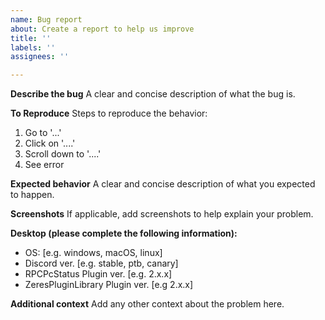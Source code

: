 ```yaml
---
name: Bug report
about: Create a report to help us improve
title: ''
labels: ''
assignees: ''

---
```


**Describe the bug**
A clear and concise description of what the bug is.

**To Reproduce**
Steps to reproduce the behavior:
1. Go to '...'
2. Click on '....'
3. Scroll down to '....'
4. See error

**Expected behavior**
A clear and concise description of what you expected to happen.

**Screenshots**
If applicable, add screenshots to help explain your problem.

**Desktop (please complete the following information):**
 - OS: [e.g. windows, macOS, linux]
 - Discord ver. [e.g. stable, ptb, canary]
 - RPCPcStatus Plugin ver. [e.g. 2.x.x]
 - ZeresPluginLibrary Plugin ver. [e.g 2.x.x]

**Additional context**
Add any other context about the problem here.
